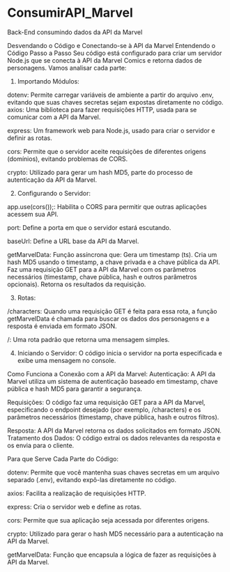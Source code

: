 # ConsumirAPI_Marvel
Back-End consumindo dados da API da Marvel

Desvendando o Código e Conectando-se à API da Marvel
Entendendo o Código Passo a Passo
Seu código está configurado para criar um servidor Node.js que se conecta à API da Marvel Comics e retorna dados de personagens. Vamos analisar cada parte:

1. Importando Módulos:

dotenv: Permite carregar variáveis de ambiente a partir do arquivo .env, evitando que suas chaves secretas sejam expostas diretamente no código.
axios: Uma biblioteca para fazer requisições HTTP, usada para se comunicar com a API da Marvel.

express: Um framework web para Node.js, usado para criar o servidor e definir as rotas.

cors: Permite que o servidor aceite requisições de diferentes origens (domínios), evitando problemas de CORS.

crypto: Utilizado para gerar um hash MD5, parte do processo de autenticação da API da Marvel.

2. Configurando o Servidor:

app.use(cors());: Habilita o CORS para permitir que outras aplicações acessem sua API.

port: Define a porta em que o servidor estará escutando.

baseUrl: Define a URL base da API da Marvel.

getMarvelData: Função assíncrona que:
Gera um timestamp (ts).
Cria um hash MD5 usando o timestamp, a chave privada e a chave pública da API.
Faz uma requisição GET para a API da Marvel com os parâmetros necessários (timestamp, chave pública, hash e outros parâmetros opcionais).
Retorna os resultados da requisição.

3. Rotas:

/characters: Quando uma requisição GET é feita para essa rota, a função getMarvelData é chamada para buscar os dados dos personagens e a resposta é enviada em formato JSON.

/: Uma rota padrão que retorna uma mensagem simples.

4. Iniciando o Servidor:
O código inicia o servidor na porta especificada e exibe uma mensagem no console.

Como Funciona a Conexão com a API da Marvel:
Autenticação: A API da Marvel utiliza um sistema de autenticação baseado em timestamp, chave pública e hash MD5 para garantir a segurança.

Requisições: O código faz uma requisição GET para a API da Marvel, especificando o endpoint desejado (por exemplo, /characters) e os parâmetros necessários (timestamp, chave pública, hash e outros filtros).

Resposta: A API da Marvel retorna os dados solicitados em formato JSON.
Tratamento dos Dados: O código extrai os dados relevantes da resposta e os envia para o cliente.

Para que Serve Cada Parte do Código:

dotenv: Permite que você mantenha suas chaves secretas em um arquivo separado (.env), evitando expô-las diretamente no código.

axios: Facilita a realização de requisições HTTP.

express: Cria o servidor web e define as rotas.

cors: Permite que sua aplicação seja acessada por diferentes origens.

crypto: Utilizado para gerar o hash MD5 necessário para a autenticação na API da Marvel.

getMarvelData: Função que encapsula a lógica de fazer as requisições à API da Marvel.
